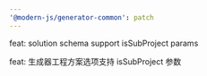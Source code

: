 ```yaml
---
'@modern-js/generator-common': patch
---
```


feat: solution schema support isSubProject params

feat: 生成器工程方案选项支持 isSubProject 参数
